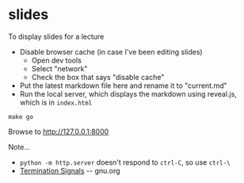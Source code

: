 # slides

To display slides for a lecture

* Disable browser cache (in case I've been editing slides)
  * Open dev tools
  * Select "network"
  * Check the box that says "disable cache"
* Put the latest markdown file here and rename it to "current.md"
* Run the local server, which displays the markdown using reveal.js, which is in `index.html`
```
make go
```
Browse to http://127.0.0.1:8000

Note...

* `python -m http.server` doesn't respond to `ctrl-C`, so use `ctrl-\`
* [Termination Signals](https://www.gnu.org/software/libc/manual/html_node/Termination-Signals.html) -- gnu.org
